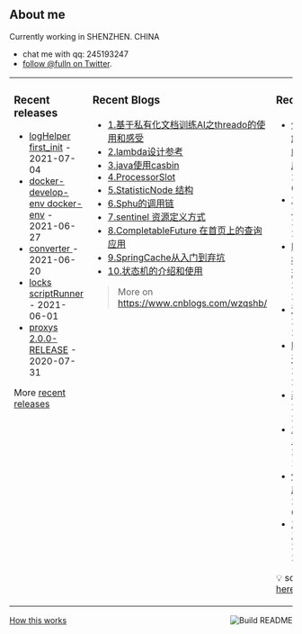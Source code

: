 ## About me

Currently working in SHENZHEN. CHINA 
 - chat me with qq: 245193247
 - [follow @fulln on Twitter](https://twitter.com/fulln16).
<table><tr><td valign="top">
 
 
### Recent releases

<!-- recent_releases starts -->
* [logHelper first_init](https://github.com/fulln/logHelper/releases/tag/1.0.0) - 2021-07-04
* [docker-develop-env docker-env](https://github.com/fulln/docker-develop-env/releases/tag/1.0.0) - 2021-06-27
* [converter ](https://github.com/fulln/converter/releases/tag/1.0.0) - 2021-06-20
* [locks scriptRunner](https://github.com/fulln/locks/releases/tag/scriptRunner) - 2021-06-01
* [proxys 2.0.0-RELEASE](https://github.com/fulln/proxys/releases/tag/2.0.0) - 2020-07-31
<!-- recent_releases ends -->

More [recent releases](https://github.com/fulln/fulln/blob/master/releases.md)

</td><td valign="top">
  
### Recent Blogs

<!-- recent_blogs starts -->
<ul>
<li>
<a href="https://www.cnblogs.com/wzqshb/p/17619287.html">1.基于私有化文档训练AI之threado的使用和感受</a>
</li>
<li>
<a href="https://www.cnblogs.com/wzqshb/p/16987548.html">2.lambda设计参考</a>
</li>
<li>
<a href="https://www.cnblogs.com/wzqshb/p/16787675.html">3.java使用casbin</a>
</li>
<li>
<a href="https://www.cnblogs.com/wzqshb/p/16595799.html">4.ProcessorSlot</a>
</li>
<li>
<a href="https://www.cnblogs.com/wzqshb/p/16585826.html">5.StatisticNode 结构</a>
</li>
<li>
<a href="https://www.cnblogs.com/wzqshb/p/16585817.html">6.Sphu的调用链</a>
</li>
<li>
<a href="https://www.cnblogs.com/wzqshb/p/16585811.html">7.sentinel 资源定义方式</a>
</li>
<li>
<a href="https://www.cnblogs.com/wzqshb/p/16529826.html">8.CompletableFuture 在首页上的查询应用</a>
</li>
<li>
<a href="https://www.cnblogs.com/wzqshb/p/16276966.html">9.SpringCache从入门到弃坑</a>
</li>
<li>
<a href="https://www.cnblogs.com/wzqshb/p/15716161.html">10.状态机的介绍和使用</a>
</li>
</ul>
<!-- recent_blogs ends -->
 
> More on <a>https://www.cnblogs.com/wzqshb/ </a>
 
</td><td valign="top"> 

### Recent TIL
 
<!-- recent_TIL starts -->
* [借助树来求解递归算法的时间复杂度](https://github.com/fulln/TIL/blob/master/lib/geektime/%E6%95%B0%E6%8D%AE%E7%BB%93%E6%9E%84%E4%B8%8E%E7%AE%97%E6%B3%95/%E5%80%9F%E5%8A%A9%E6%A0%91%E6%9D%A5%E6%B1%82%E8%A7%A3%E9%80%92%E5%BD%92%E7%AE%97%E6%B3%95%E7%9A%84%E6%97%B6%E9%97%B4%E5%A4%8D%E6%9D%82%E5%BA%A6.md) - 2023/8/16 00:16:26
* [2023-08-15](https://github.com/fulln/TIL/blob/master/daily/2023-08/2023-08-15.md) - 2023/8/15 23:57:35
* [Pulsar的架构设计与实现](https://github.com/fulln/TIL/blob/master/lib/geektime/%E6%B6%88%E6%81%AF%E9%98%9F%E5%88%97/Pulsar%E7%9A%84%E6%9E%B6%E6%9E%84%E8%AE%BE%E8%AE%A1%E4%B8%8E%E5%AE%9E%E7%8E%B0.md) - 2023/8/13 23:53:16
* [消息积压](https://github.com/fulln/TIL/blob/master/lib/geektime/%E5%90%8E%E7%AB%AF%E5%B7%A5%E7%A8%8B%E5%B8%88%E9%AB%98%E9%98%B6%E9%9D%A2%E7%BB%8F/%E6%B6%88%E6%81%AF%E7%A7%AF%E5%8E%8B.md) - 2023/8/14 23:31:05
* [IDEA插件开发](https://github.com/fulln/TIL/blob/master/code/plug/idea/IDEA%E6%8F%92%E4%BB%B6%E5%BC%80%E5%8F%91.canvas) - 2023/7/5 22:10:40
* [基础配置](https://github.com/fulln/TIL/blob/master/code/plug/idea/%E5%9F%BA%E7%A1%80%E9%85%8D%E7%BD%AE.md) - 2023/8/9 22:51:23
* [2023-08-13](https://github.com/fulln/TIL/blob/master/daily/2023-08/2023-08-13.md) - 2023/8/13 18:21:57
* [保证消息有序](https://github.com/fulln/TIL/blob/master/lib/geektime/%E5%90%8E%E7%AB%AF%E5%B7%A5%E7%A8%8B%E5%B8%88%E9%AB%98%E9%98%B6%E9%9D%A2%E7%BB%8F/%E4%BF%9D%E8%AF%81%E6%B6%88%E6%81%AF%E6%9C%89%E5%BA%8F.md) - 2023/8/13 00:10:36
* [2023-08-12](https://github.com/fulln/TIL/blob/master/daily/2023-08/2023-08-12.md) - 2023/8/12 23:54:26
<!-- recent_TIL ends -->
 
:bulb: scaryp from [here](https://github.com/fulln/TIL)
 
</td></tr></table>
<a href="https://github.com/fulln/fulln/actions"><img src="https://github.com/fulln/fulln/workflows/Build%20README.md/badge.svg" align="right" alt="Build README"></a> <a href="https://simonwillison.net/2020/Jul/10/self-updating-profile-readme/">How this works</a>
